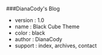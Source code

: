 ﻿###DianaCody's Blog

* version :  1.0
* name    :  Black Cube Theme
* color   :  black
* author  :  DianaCody
* support :  index, archives, contact

